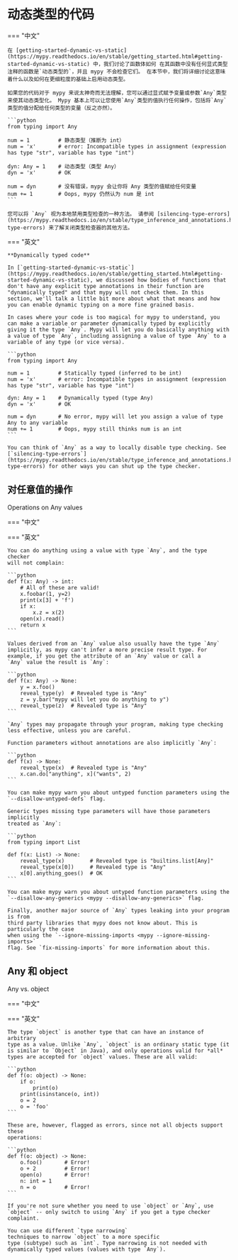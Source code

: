 # 动态类型的代码

=== "中文"

    在 [getting-started-dynamic-vs-static](https://mypy.readthedocs.io/en/stable/getting_started.html#getting-started-dynamic-vs-static) 中，我们讨论了函数体如何 在其函数中没有任何显式类型注释的函数是`动态类型的`，并且 mypy 不会检查它们。 在本节中，我们将详细讨论这意味着什么以及如何在更细粒度的基础上启用动态类型。
    
    如果您的代码对于 mypy 来说太神奇而无法理解，您可以通过显式赋予变量或参数`Any`类型来使其动态类型化。 Mypy 基本上可以让您使用`Any`类型的值执行任何操作，包括将`Any`类型的值分配给任何类型的变量（反之亦然）。

    ```python
    from typing import Any
    
    num = 1         # 静态类型（推断为 int）
    num = 'x'       # error: Incompatible types in assignment (expression has type "str", variable has type "int")
    
    dyn: Any = 1    # 动态类型（类型 Any）
    dyn = 'x'       # OK
    
    num = dyn       # 没有错误，mypy 会让你将 Any 类型的值赋给任何变量
    num += 1        # Oops, mypy 仍然认为 num 是 int
    ```
    
    您可以将 `Any` 视为本地禁用类型检查的一种方法。 请参阅 [silencing-type-errors](https://mypy.readthedocs.io/en/stable/type_inference_and_annotations.html#silencing-type-errors) 来了解关闭类型检查器的其他方法。

=== "英文"

    **Dynamically typed code**

    In [`getting-started-dynamic-vs-static`](https://mypy.readthedocs.io/en/stable/getting_started.html#getting-started-dynamic-vs-static), we discussed how bodies of functions that don't have any explicit type annotations in their function are "dynamically typed" and that mypy will not check them. In this section, we'll talk a little bit more about what that means and how you can enable dynamic typing on a more fine grained basis.
    
    In cases where your code is too magical for mypy to understand, you can make a variable or parameter dynamically typed by explicitly giving it the type `Any`. Mypy will let you do basically anything with a value of type `Any`, including assigning a value of type `Any` to a variable of any type (or vice versa).

    ```python
    from typing import Any
    
    num = 1         # Statically typed (inferred to be int)
    num = 'x'       # error: Incompatible types in assignment (expression has type "str", variable has type "int")
    
    dyn: Any = 1    # Dynamically typed (type Any)
    dyn = 'x'       # OK
    
    num = dyn       # No error, mypy will let you assign a value of type Any to any variable
    num += 1        # Oops, mypy still thinks num is an int
    ```
    
    You can think of `Any` as a way to locally disable type checking. See [`silencing-type-errors`](https://mypy.readthedocs.io/en/stable/type_inference_and_annotations.html#silencing-type-errors) for other ways you can shut up the type checker.

## 对任意值的操作

Operations on Any values

=== "中文"

=== "英文"

    You can do anything using a value with type `Any`, and the type checker
    will not complain:

    ```python
    def f(x: Any) -> int:
        # All of these are valid!
        x.foobar(1, y=2)
        print(x[3] + 'f')
        if x:
            x.z = x(2)
        open(x).read()
        return x
    ```

    Values derived from an `Any` value also usually have the type `Any`
    implicitly, as mypy can't infer a more precise result type. For
    example, if you get the attribute of an `Any` value or call a
    `Any` value the result is `Any`:

    ```python
    def f(x: Any) -> None:
        y = x.foo()
        reveal_type(y)  # Revealed type is "Any"
        z = y.bar("mypy will let you do anything to y")
        reveal_type(z)  # Revealed type is "Any"
    ```

    `Any` types may propagate through your program, making type checking
    less effective, unless you are careful.

    Function parameters without annotations are also implicitly `Any`:

    ```python
    def f(x) -> None:
        reveal_type(x)  # Revealed type is "Any"
        x.can.do["anything", x]("wants", 2)
    ```

    You can make mypy warn you about untyped function parameters using the `--disallow-untyped-defs` flag.

    Generic types missing type parameters will have those parameters implicitly
    treated as `Any`:

    ```python
    from typing import List

    def f(x: List) -> None:
        reveal_type(x)        # Revealed type is "builtins.list[Any]"
        reveal_type(x[0])     # Revealed type is "Any"
        x[0].anything_goes()  # OK
    ```

    You can make mypy warn you about untyped function parameters using the
    `--disallow-any-generics <mypy --disallow-any-generics>` flag.

    Finally, another major source of `Any` types leaking into your program is from
    third party libraries that mypy does not know about. This is particularly the case
    when using the `--ignore-missing-imports <mypy --ignore-missing-imports>`
    flag. See `fix-missing-imports` for more information about this.

## Any 和 object

Any vs. object

=== "中文"

=== "英文"

    The type `object` is another type that can have an instance of arbitrary
    type as a value. Unlike `Any`, `object` is an ordinary static type (it
    is similar to `Object` in Java), and only operations valid for *all*
    types are accepted for `object` values. These are all valid:

    ```python
    def f(o: object) -> None:
        if o:
            print(o)
        print(isinstance(o, int))
        o = 2
        o = 'foo'
    ```

    These are, however, flagged as errors, since not all objects support these
    operations:

    ```python
    def f(o: object) -> None:
        o.foo()       # Error!
        o + 2         # Error!
        open(o)       # Error!
        n: int = 1
        n = o         # Error!
    ```

    If you're not sure whether you need to use `object` or `Any`, use
    `object` -- only switch to using `Any` if you get a type checker
    complaint.

    You can use different `type narrowing`
    techniques to narrow `object` to a more specific
    type (subtype) such as `int`. Type narrowing is not needed with
    dynamically typed values (values with type `Any`).

